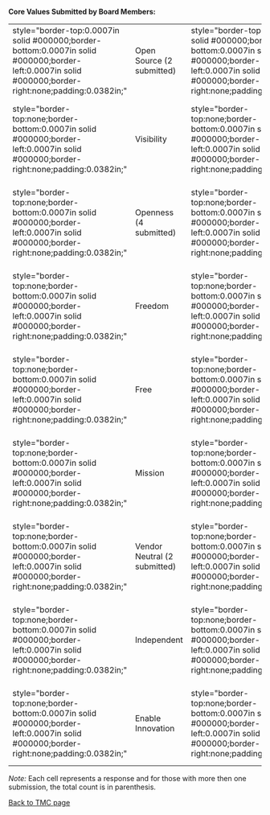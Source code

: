 **Core Values Submitted by Board Members:**

|                                                                                                                                                          |                              |                                                                                                                                                          |                               |                                                                                                                                                          |                            |
| -------------------------------------------------------------------------------------------------------------------------------------------------------- | ---------------------------- | -------------------------------------------------------------------------------------------------------------------------------------------------------- | ----------------------------- | -------------------------------------------------------------------------------------------------------------------------------------------------------- | -------------------------- |
| style="border-top:0.0007in solid \#000000;border-bottom:0.0007in solid \#000000;border-left:0.0007in solid \#000000;border-right:none;padding:0.0382in;" | Open Source (2 submitted)    | style="border-top:0.0007in solid \#000000;border-bottom:0.0007in solid \#000000;border-left:0.0007in solid \#000000;border-right:none;padding:0.0382in;" | Belief in Ecosystem           | style="border:0.0007in solid \#000000;padding:0.0382in;"                                                                                                 | Respect                    |
| style="border-top:none;border-bottom:0.0007in solid \#000000;border-left:0.0007in solid \#000000;border-right:none;padding:0.0382in;"                    | Visibility                   | style="border-top:none;border-bottom:0.0007in solid \#000000;border-left:0.0007in solid \#000000;border-right:none;padding:0.0382in;"                    | Rough Consensus               | style="border-top:none;border-bottom:0.0007in solid \#000000;border-left:0.0007in solid \#000000;border-right:0.0007in solid \#000000;padding:0.0382in;" | Accelerate Speed of Change |
| style="border-top:none;border-bottom:0.0007in solid \#000000;border-left:0.0007in solid \#000000;border-right:none;padding:0.0382in;"                    | Openness (4 submitted)       | style="border-top:none;border-bottom:0.0007in solid \#000000;border-left:0.0007in solid \#000000;border-right:none;padding:0.0382in;"                    | Non-Profit                    | style="border-top:none;border-bottom:0.0007in solid \#000000;border-left:0.0007in solid \#000000;border-right:0.0007in solid \#000000;padding:0.0382in;" | Effortocracy               |
| style="border-top:none;border-bottom:0.0007in solid \#000000;border-left:0.0007in solid \#000000;border-right:none;padding:0.0382in;"                    | Freedom                      | style="border-top:none;border-bottom:0.0007in solid \#000000;border-left:0.0007in solid \#000000;border-right:none;padding:0.0382in;"                    | Enable Safe Applications      | style="border-top:none;border-bottom:0.0007in solid \#000000;border-left:0.0007in solid \#000000;border-right:0.0007in solid \#000000;padding:0.0382in;" | Inclusive                  |
| style="border-top:none;border-bottom:0.0007in solid \#000000;border-left:0.0007in solid \#000000;border-right:none;padding:0.0382in;"                    | Free                         | style="border-top:none;border-bottom:0.0007in solid \#000000;border-left:0.0007in solid \#000000;border-right:none;padding:0.0382in;"                    | Informed Risk Decisions       | style="border-top:none;border-bottom:0.0007in solid \#000000;border-left:0.0007in solid \#000000;border-right:0.0007in solid \#000000;padding:0.0382in;" | Global                     |
| style="border-top:none;border-bottom:0.0007in solid \#000000;border-left:0.0007in solid \#000000;border-right:none;padding:0.0382in;"                    | Mission                      | style="border-top:none;border-bottom:0.0007in solid \#000000;border-left:0.0007in solid \#000000;border-right:none;padding:0.0382in;"                    | Applications Security Focused | style="border-top:none;border-bottom:0.0007in solid \#000000;border-left:0.0007in solid \#000000;border-right:0.0007in solid \#000000;padding:0.0382in;" | Expertise                  |
| style="border-top:none;border-bottom:0.0007in solid \#000000;border-left:0.0007in solid \#000000;border-right:none;padding:0.0382in;"                    | Vendor Neutral (2 submitted) | style="border-top:none;border-bottom:0.0007in solid \#000000;border-left:0.0007in solid \#000000;border-right:none;padding:0.0382in;"                    | Ethics                        | style="border-top:none;border-bottom:0.0007in solid \#000000;border-left:0.0007in solid \#000000;border-right:0.0007in solid \#000000;padding:0.0382in;" | Fun                        |
| style="border-top:none;border-bottom:0.0007in solid \#000000;border-left:0.0007in solid \#000000;border-right:none;padding:0.0382in;"                    | Independent                  | style="border-top:none;border-bottom:0.0007in solid \#000000;border-left:0.0007in solid \#000000;border-right:none;padding:0.0382in;"                    | Community                     | style="border-top:none;border-bottom:0.0007in solid \#000000;border-left:0.0007in solid \#000000;border-right:0.0007in solid \#000000;padding:0.0382in;" | Transformative             |
| style="border-top:none;border-bottom:0.0007in solid \#000000;border-left:0.0007in solid \#000000;border-right:none;padding:0.0382in;"                    | Enable Innovation            | style="border-top:none;border-bottom:0.0007in solid \#000000;border-left:0.0007in solid \#000000;border-right:none;padding:0.0382in;"                    | Workable Applications         | style="border-top:none;border-bottom:0.0007in solid \#000000;border-left:0.0007in solid \#000000;border-right:0.0007in solid \#000000;padding:0.0382in;" |                            |

*Note:* Each cell represents a response and for those with more then one
submission, the total count is in parenthesis.

[Back to TMC page](Tesauro_Management_Counselors "wikilink")